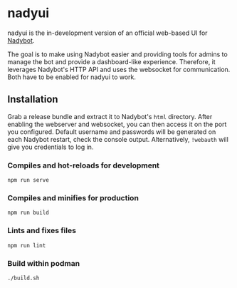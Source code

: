 # nadyui

nadyui is the in-development version of an official web-based UI for [Nadybot](https://github.com/Nadybot/Nadybot).

The goal is to make using Nadybot easier and providing tools for admins to manage the bot and provide a dashboard-like experience. Therefore, it leverages Nadybot's HTTP API and uses the websocket for communication. Both have to be enabled for nadyui to work.

## Installation

Grab a release bundle and extract it to Nadybot's `html` directory. After enabling the webserver and websocket, you can then access it on the port you configured. Default username and passwords will be generated on each Nadybot restart, check the console output. Alternatively, `!webauth` will give you credentials to log in.

### Compiles and hot-reloads for development

```
npm run serve
```

### Compiles and minifies for production

```
npm run build
```

### Lints and fixes files

```
npm run lint
```

### Build within podman

```
./build.sh
```
